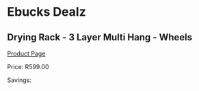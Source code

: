 
# Ebucks Dealz
## Drying Rack - 3 Layer Multi Hang - Wheels
[Product Page](https://www.ebucks.com/web/shop/productSelected.do?prodId=1153356679&catId=714965764)

Price: R599.00

Savings: 


	